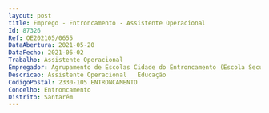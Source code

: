 ```yaml
--- 
layout: post
title: Emprego - Entroncamento - Assistente Operacional
Id: 87326
Ref: OE202105/0655
DataAbertura: 2021-05-20
DataFecho: 2021-06-02
Trabalho: Assistente Operacional
Empregador: Agrupamento de Escolas Cidade do Entroncamento (Escola Secundária do Entroncamento - Sede)
Descricao: Assistente Operacional   Educação
CodigoPostal: 2330-105 ENTRONCAMENTO
Concelho: Entroncamento
Distrito: Santarém
--- 
```

